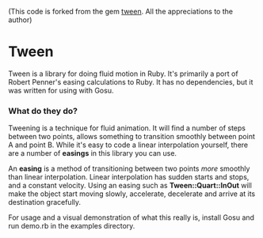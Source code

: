 (This code is forked from the gem [tween](https://rubygems.org/gems/tween). All the appreciations to the author)

# Tween

Tween is a library for doing fluid motion in Ruby.  It's primarily a port of
Robert Penner's easing calculations to Ruby.  It has no dependencies, but it was
written for using with Gosu.

### What do they do?

Tweening is a technique for fluid animation.  It will find a number of steps
between two points, allows something to transition smoothly between point A and
point B.  While it's easy to code a linear interpolation yourself, there are a
number of **easings** in this library you can use.

An **easing** is a method of transitioning between two points *more* smoothly
than linear interpolation.  Linear interpolation has sudden starts and stops,
and a constant velocity.  Using an easing such as **Tween::Quart::InOut** will
make the object start moving slowly, accelerate, decelerate and arrive at its
destination gracefully.

For usage and a visual demonstration of what this really is, install Gosu
and run demo.rb in the examples directory.
